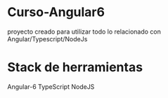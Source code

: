 # Curso-Angular6
proyecto creado para utilizar todo lo relacionado con Angular/Typescript/NodeJs

# Stack de herramientas

Angular-6
TypeScript
NodeJS
